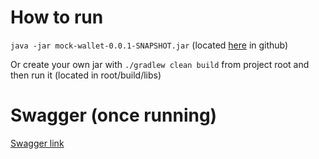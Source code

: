 # How to run
`java -jar mock-wallet-0.0.1-SNAPSHOT.jar`
(located [here](https://github.com/ASchub/mock-wallet/releases/tag/0.0.1) in github)

Or create your own jar with `./gradlew clean build` from project root and then run it (located in root/build/libs)

# Swagger (once running)
[Swagger link](http://localhost:8080/swagger-ui/index.html)